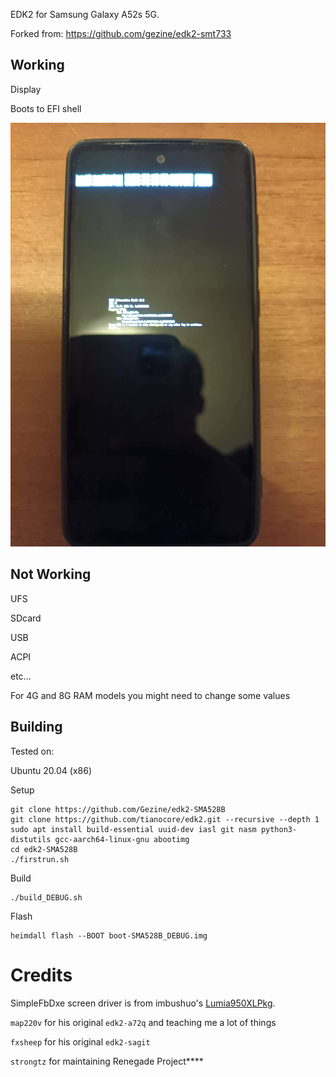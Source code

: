 EDK2 for Samsung Galaxy A52s 5G.

Forked from: https://github.com/gezine/edk2-smt733

## Working

Display

Boots to EFI shell

![EFI shell](efishell.jpg)

## Not Working

UFS

SDcard

USB

ACPI

etc...


For 4G and 8G RAM models you might need to change some values

## Building

Tested on:

Ubuntu 20.04 (x86)


Setup
```
git clone https://github.com/Gezine/edk2-SMA528B
git clone https://github.com/tianocore/edk2.git --recursive --depth 1
sudo apt install build-essential uuid-dev iasl git nasm python3-distutils gcc-aarch64-linux-gnu abootimg
cd edk2-SMA528B
./firstrun.sh
```
Build
```
./build_DEBUG.sh
```
Flash
```
heimdall flash --BOOT boot-SMA528B_DEBUG.img
```

# Credits

SimpleFbDxe screen driver is from imbushuo's [Lumia950XLPkg](https://github.com/WOA-Project/Lumia950XLPkg).

`map220v` for his original `edk2-a72q` and teaching me a lot of things

`fxsheep` for his original `edk2-sagit`

`strongtz` for maintaining Renegade Project****

